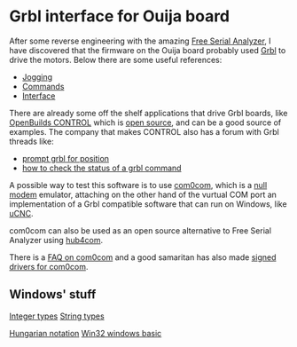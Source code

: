 # Grbl interface for Ouija board

After some reverse engineering with the amazing [Free Serial
Analyzer](https://freeserialanalyzer.com), I have discovered that the firmware
on the Ouija board probably used [Grbl](https://github.com/grbl/grbl) to drive
the motors. Below there are some useful references:

  * [Jogging](https://github.com/gnea/grbl/wiki/Grbl-v1.1-Jogging)
  * [Commands](https://github.com/gnea/grbl/wiki/Grbl-v1.1-Commands)
  * [Interface](https://github.com/gnea/grbl/wiki/Grbl-v1.1-Interface)

There are already some off the shelf applications that drive Grbl boards, like
[OpenBuilds CONTROL](https://openbuildspartstore.com/openbuilds-control/) which
is [open source](https://github.com/OpenBuilds/OpenBuilds-CONTROL), and can be
a good source of examples. The company that makes CONTROL also has a forum with
Grbl threads like:

  * [prompt grbl for position](https://openbuilds.com/threads/14836/)
  * [how to check the status of a grbl
	command](https://openbuilds.com/threads/18417/)

A possible way to test this software is to use
[com0com](https://com0com.sourceforge.net), which is a [null
modem](https://en.wikipedia.org/wiki/Null_modem) emulator, attaching on the
other hand of the vurtual COM port an implementation of a Grbl compatible
software that can run on Windows, like
[uCNC](https://github.com/Paciente8159/uCNC/blob/master/makefiles/virtual/makefile).

com0com can also be used as an open source alternative to Free Serial Analyzer
using [hub4com](https://com0com.sourceforge.net/hub4com/ReadMe.txt).

There is a [FAQ on
com0com](https://www.magsys.co.uk/comcap/onlinehelp/null_modem_emulator_com0com.htm)
and a good samaritan has also made [signed drivers for
com0com](https://pete.akeo.ie/2011/07/com0com-signed-drivers.html).

## Windows' stuff

[Integer types](https://learn.microsoft.com/en-us/windows/win32/learnwin32/windows-coding-conventions)
[String types](https://learn.microsoft.com/en-us/windows/win32/learnwin32/working-with-strings)

[Hungarian notation](https://learn.microsoft.com/en-us/windows/win32/stg/coding-style-conventions)
[Win32 windows basic](https://learn.microsoft.com/en-us/windows/win32/learnwin32/creating-a-window)
